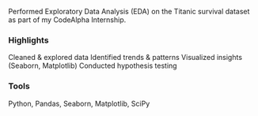 Performed Exploratory Data Analysis (EDA) on the Titanic survival dataset as part of my CodeAlpha Internship.
### Highlights
Cleaned & explored data
Identified trends & patterns
Visualized insights (Seaborn, Matplotlib)
Conducted hypothesis testing

### Tools
Python, Pandas, Seaborn, Matplotlib, SciPy
